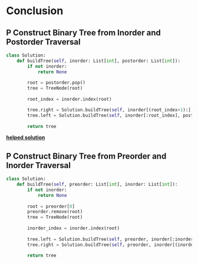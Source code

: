 # Conclusion

## P Construct Binary Tree from Inorder and Postorder Traversal
```python
class Solution:
    def buildTree(self, inorder: List[int], postorder: List[int]):
        if not inorder:
            return None
        
        root = postorder.pop()
        tree = TreeNode(root)
        
        root_index = inorder.index(root)

        tree.right = Solution.buildTree(self, inorder[(root_index+1):], postorder)
        tree.left = Solution.buildTree(self, inorder[:root_index], postorder)
        
        return tree
```
[**helped solution**](https://leetcode.com/explore/learn/card/data-structure-tree/133/conclusion/942/discuss/3302159/Easy-Solutions-in-Java-Python-and-C++-Look-at-once)

## P Construct Binary Tree from Preorder and Inorder Traversal
```python
class Solution:
    def buildTree(self, preorder: List[int], inorder: List[int]):
        if not inorder:
            return None
        
        root = preorder[0]
        preorder.remove(root)
        tree = TreeNode(root)
        
        inorder_index = inorder.index(root)
        
        tree.left = Solution.buildTree(self, preorder, inorder[:inorder_index])
        tree.right = Solution.buildTree(self, preorder, inorder[(inorder_index+1):])
        
        return tree
```
